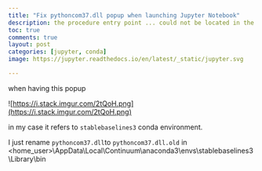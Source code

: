 ```yaml
---
title: "Fix pythoncom37.dll popup when launching Jupyter Notebook"
description: the procedure entry point ... could not be located in the dynamic library <my_env>/pythoncom37.dll
toc: true
comments: true
layout: post
categories: [jupyter, conda]
image: https://jupyter.readthedocs.io/en/latest/_static/jupyter.svg

---
```


when having this popup

![https://i.stack.imgur.com/2tQoH.png](https://i.stack.imgur.com/2tQoH.png)



in my case it refers to `stablebaselines3` conda environment.



I just rename `pythoncom37.dll`to `pythoncom37.dll.old` in <home_user>\AppData\Local\Continuum\anaconda3\envs\stablebaselines3\Library\bin

